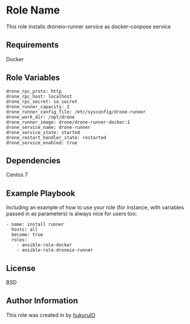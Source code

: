 Role Name
=========

This role installs droneio-runner service as docker-conpose service

Requirements
------------

Docker 

Role Variables
--------------

```
drone_rpc_proto: http
drone_rpc_host: localhost
drone_rpc_secret: so_secret
drone_runner_capacity: 2
drone_runner_config_file: /etc/sysconfig/drone-runner
drone_work_dir: /opt/drone
drone_runner_image: drone/drone-runner-docker:1
drone_service_name: drone-runner
drone_service_state: started
drone_restart_handler_state: restarted
drone_service_enabled: true
```

Dependencies
------------

Centos 7

Example Playbook
----------------

Including an example of how to use your role (for instance, with variables
passed in as parameters) is always nice for users too:

```
- name: install runner
  hosts: all
  become: true
  roles:
    - ansible-role-docker
    - ansible-role-droneio-runner
```

License
-------

BSD

Author Information
------------------

This role was created in by [hukuruIO](https://www.hukuru.io/)
